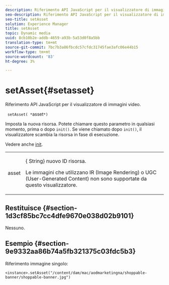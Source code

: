 ```yaml
---
description: Riferimento API JavaScript per il visualizzatore di immagini video.
seo-description: Riferimento API JavaScript per il visualizzatore di immagini video.
seo-title: setAsset
solution: Experience Manager
title: setAsset
topic: Dynamic media
uuid: 8cb10b2e-addb-4659-a93b-5a53d0f8a5bb
translation-type: tm+mt
source-git-commit: 7bc7b3a86fbcdc57cfdc31745fae3afc06e44b15
workflow-type: tm+mt
source-wordcount: '83'
ht-degree: 3%

---
```



# setAsset{#setasset}

Riferimento API JavaScript per il visualizzatore di immagini video.

` setAsset( *`asset`*)`

Imposta la nuova risorsa. Potete chiamare questo parametro in qualsiasi momento, prima o dopo `init()`. Se viene chiamato dopo `init()`, il visualizzatore scambia la risorsa in fase di esecuzione.

Vedere anche [init](../../../c-html5-aem-asset-viewers/c-html5-aem-interactive-images/c-html5-aem-interactive-image-javascriptapiref/r-html5-aem-int-image-viewer-javascriptapiref-init.md#reference-aee94dd92a28410784f7a1792e28683b).

<table id="table_896DFF34A68A403DB93A6D597461A573"> 
 <tbody> 
  <tr> 
   <td colname="col1"> <p> <span class="codeph"> <span class="varname"> asset</span> </span> </p> </td> 
   <td colname="col2"> <p>{<span class="codeph"> String</span>} nuovo ID risorsa. </p> <p>Le immagini che utilizzano IR (Image Rendering) o UGC (User-Generated Content) non sono supportate da questo visualizzatore. </p> </td> 
  </tr> 
 </tbody> 
</table>

## Restituisce {#section-1d3cf85bc7cc4dfe9670e038d02b9101}

Nessuno.

## Esempio {#section-9e9332aa86b74a5fb321375c03fdc5b3}

Riferimento immagine singolo:

```
<instance>.setAsset("/content/dam/mac/aodmarketingna/shoppable-banner/shoppable-banner.jpg")
```

